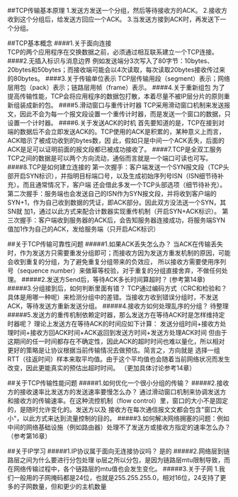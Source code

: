 ##TCP传输基本原理
	1.发送方发送一个分组，然后等待接收方的ACK。
	2.接收方收到这个分组后，给发送方回应一个ACK。
	3.当发送方接到ACK时，再发送下一个分组。

##TCP基本概念
####1.关于面向连接	
	TCP的两个应用程序在交换数据之前，必须通过相互联系建立一个TCP连接。
####2.无插入标识与消息边界
	例如发送端分3次写入了80字节：10bytes、20bytes和50bytes；而接收端可能会以4次读取，每次读取20bytes接收传过来的80bytes。
####3.关于传输单位表示
	TCP层传输用段（segment）表示；网络层用包（pack）表示；链路层用帧（frame）表示。
####4.关于重新组包
	为了提高传输性能，TCP会将应用程序的数据包打散，本着尽量不被IP层分片的原则重新组装成新的包。
####5.滑动窗口与重传计时器
	TCP采用滑动窗口机制来发送报文，因此不会为每一个报文段设置一个重传计时器，而是发送一个窗口的数据，只设置一个计时器。
####6.关于发送ACK的时机
	首先要知道的是，TCP在接到对端的数据后不会立即发送ACK的。TCP使用的ACK是积累的，某种意义上而言，ACK暗示了被成功收到的bytes数，因
	此，假如只是中间一个ACK丢失，后面的ACK是足可以证明前面的报文段都已被成功接收了。
####7.TCP是全双工服务
	TCP之间的数据是可以两个方向流动，通俗而言就是一个端口可读也可写。
####8.TCP是如何建立连接的
	第一次握手：客户端发送一个SYN报文段（TCP头部开启SYN标识），并指明目标端口号，以及生成初始序列号ISN（ISN细节待补充）。而且通常情况下，客户端
	还会借此多发一个TCP头部选项（细节待补充）。
	第二次握手：服务端也会发送自己的ISN作为SYN报文段，并将收到客户端的SYN+1，作为自己收到数据的凭证，即ACK部分。因此双方没法送一个SYN，其SN就
	加1，通过以此方式来配合计数器实现重传机制（开启SYN+ACK标识）。
	第三次握手：客户端收到服务器的ACK后，会告知服务器连接成功，将服务端SYN值加1作为自己的ACK，发给服务端（只开启ACK标识）

##关于TCP传输可靠性问题
#####1.如果ACK丢失怎么办？
	当ACK在传输丢失时，作为发送方只需要重发分组即可；而接收方因为发送方重发机制的原因，可能会收到重复的分组，为了避免重复分组带来的负效应，
	所以接收方需要使用序列号（sequence number）来做幂等校验，对于重复的分组直接舍弃，不做任何处理。
#####2.发送方Send后，等待ACK多长时间算超时？
	(参考第14章)
#####3.分组接到后，如何判断里面有错？
	TCP通过编码方式（CRC和检验和？具体是用哪一种呢）来检测分组中的差错。当接收方收到错误分组时，不发送ACK，等待发送方重新发送分组。
#####4.接收方如何处理乱序的分组？
	待整理
#####5.发送方的重传机制依赖定时器，那么发送方在等待ACK时是怎样维持定时器呢？
	理论上发送方在等待ACK的时间应如下计算：
		发送分组时间+接收方处理时间+接收方回ACK时间+ACK返回到发送方时间+发送方处理ACK时间
	但由于这期间的任一时间都存在不确定性，因此ACK的超时时间也难以量化，所以相对更好的策略是让协议根据当前传输情况去做预估。简言之，方向就是
	选择一组RTT（往返时间）样本来取平均值。由于这个平均值也会随着当前网络状况而发生改变，因此更能真实的预估出超时时间。
	（更加具体讨论参考14章）

##关于TCP传输性能问题
#####1.如何优化一个很小分组的传输？
#####2.接收方的接收速率比发送方的发送速率要慢怎么办？
	通过滑动窗口机制来协调发送方和接收方的传输速率。在这种流控机制（flow control）里，窗口的大小不是固定的，是随时允许变化的。发送方以及
	接收方在每次通信报文文都会包含"窗口大小"，以此方式来达到流量控制的目的。
#####3.如何解决网络拥塞的问题：例如中间的网络基础设施（例如路由器）处理不了发送方或接收方指定的速率怎么办？
	（参考第16章）
	
	
##关于IP学习
#####1.IP协议属于面向无连接协议吗？
	是的
#####2.网络层到链路层之间为什么要进行分包处理
	ip层之所以分包，是因为链路层mtu限制导致，而在网络传输过程中，各个链路层的mtu值也会发生变化。 
#####3.关于子网
	1.我们一般用的子网掩码都是24位，也就是255.255.255.0，相对16位，24支持了更多的子网数量，但和更少的主机数量